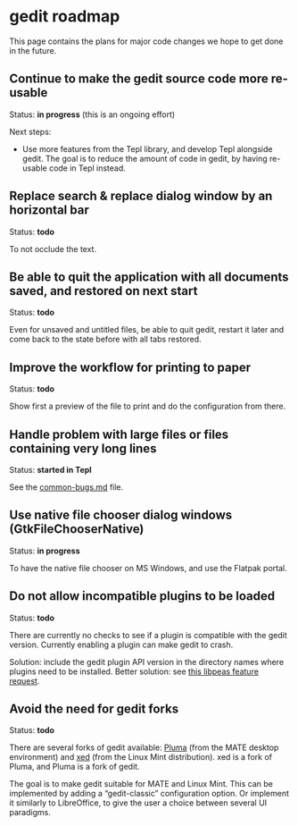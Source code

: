 gedit roadmap
=============

This page contains the plans for major code changes we hope to get done in the
future.

Continue to make the gedit source code more re-usable
-----------------------------------------------------

Status: **in progress** (this is an ongoing effort)

Next steps:
- Use more features from the Tepl library, and develop Tepl alongside gedit.
  The goal is to reduce the amount of code in gedit, by having re-usable code
  in Tepl instead.

Replace search & replace dialog window by an horizontal bar
-----------------------------------------------------------

Status: **todo**

To not occlude the text.

Be able to quit the application with all documents saved, and restored on next start
------------------------------------------------------------------------------------

Status: **todo**

Even for unsaved and untitled files, be able to quit gedit, restart it later and
come back to the state before with all tabs restored.

Improve the workflow for printing to paper
------------------------------------------

Status: **todo**

Show first a preview of the file to print and do the configuration from there.

Handle problem with large files or files containing very long lines
-------------------------------------------------------------------

Status: **started in Tepl**

See the [common-bugs.md](common-bugs.md) file.

Use native file chooser dialog windows (GtkFileChooserNative)
-------------------------------------------------------------

Status: **in progress**

To have the native file chooser on MS Windows, and use the Flatpak portal.

Do not allow incompatible plugins to be loaded
----------------------------------------------

Status: **todo**

There are currently no checks to see if a plugin is compatible with the gedit
version. Currently enabling a plugin can make gedit to crash.

Solution: include the gedit plugin API version in the directory names where
plugins need to be installed. Better solution: see
[this libpeas feature request](https://bugzilla.gnome.org/show_bug.cgi?id=642694#c15).

Avoid the need for gedit forks
------------------------------

Status: **todo**

There are several forks of gedit available: [Pluma](https://github.com/mate-desktop/pluma)
(from the MATE desktop environment) and [xed](https://github.com/linuxmint/xed)
(from the Linux Mint distribution). xed is a fork of Pluma, and Pluma is a fork
of gedit.

The goal is to make gedit suitable for MATE and Linux Mint. This can be
implemented by adding a “gedit-classic” configuration option. Or implement it
similarly to LibreOffice, to give the user a choice between several UI
paradigms.
